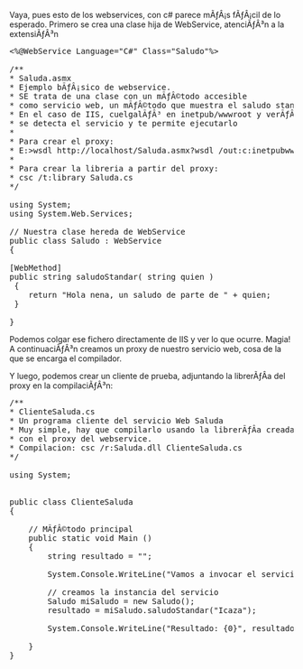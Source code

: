 Vaya, pues esto de los webservices, con c# parece mÃƒÂ¡s fÃƒÂ¡cil de lo esperado.
Primero se crea una clase hija de WebService, atenciÃƒÂ³n a la extensiÃƒÂ³n
<pre>
<%@WebService Language="C#" Class="Saludo"%>

/**
* Saluda.asmx
* Ejemplo bÃƒÂ¡sico de webservice.
* SE trata de una clase con un mÃƒÂ©todo accesible
* como servicio web, un mÃƒÂ©todo que muestra el saludo standar
* En el caso de IIS, cuelgalÃƒÂ³ en inetpub/wwwroot y verÃƒÂ¡s que pasa:
* se detecta el servicio y te permite ejecutarlo
*
* Para crear el proxy:
* E:>wsdl http://localhost/Saluda.asmx?wsdl /out:c:inetpubwwwrootSaluda.cs
*
* Para crear la libreria a partir del proxy:
* csc /t:library Saluda.cs
*/

using System;
using System.Web.Services;

// Nuestra clase hereda de WebService
public class Saludo : WebService
{

[WebMethod]
public string saludoStandar( string quien )
 {
	return "Hola nena, un saludo de parte de " + quien;
 }
 
}
</pre>
Podemos colgar ese fichero directamente de IIS y ver lo que ocurre. Magia!
A continuaciÃƒÂ³n creamos un proxy de nuestro servicio web, cosa de la que se encarga el compilador.

Y luego, podemos crear un cliente de prueba, adjuntando la librerÃƒÂ­a del proxy en la compilaciÃƒÂ³n:
<pre>
/**
* ClienteSaluda.cs
* Un programa cliente del servicio Web Saluda
* Muy simple, hay que compilarlo usando la librerÃƒÂ­a creada
* con el proxy del webservice.
* Compilacion: csc /r:Saluda.dll ClienteSaluda.cs
*/

using System;


public class ClienteSaluda
{

	// MÃƒÂ©todo principal
	public static void Main ()
	{
		string resultado = "";
		
		System.Console.WriteLine("Vamos a invocar el servicio web");
		
		// creamos la instancia del servicio
		Saludo miSaludo = new Saludo();
		resultado = miSaludo.saludoStandar("Icaza");
		
		System.Console.WriteLine("Resultado: {0}", resultado );
		
	}
}
</pre>
